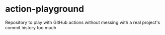# action-playground
Repository to play with GitHub actions without messing with a real project's commit history too much
